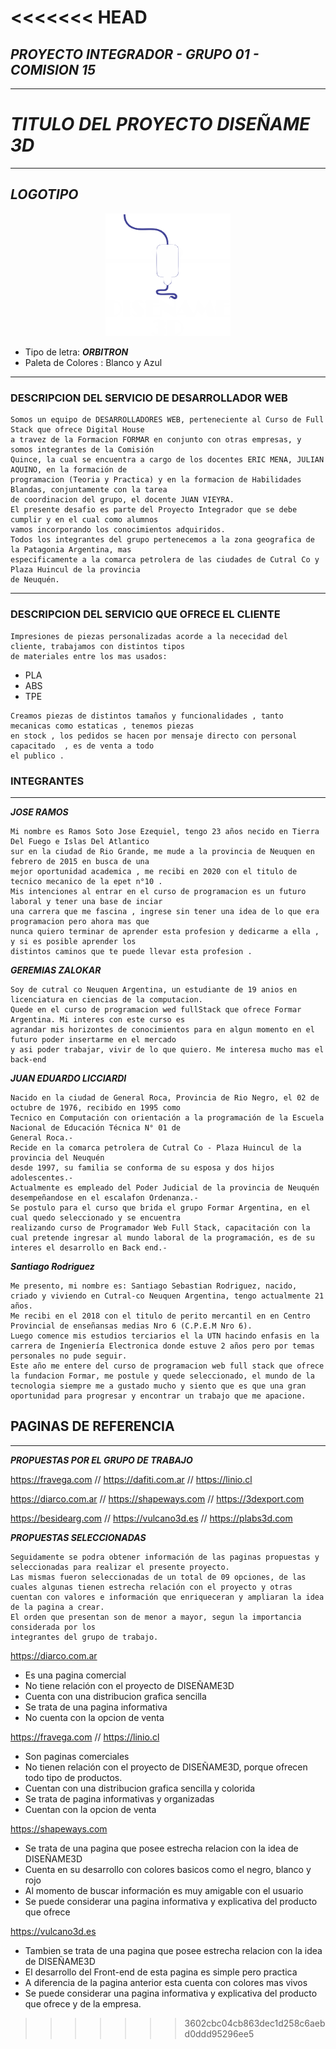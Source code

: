 <<<<<<< HEAD
=======
## ***PROYECTO INTEGRADOR - GRUPO 01 - COMISION 15***
---
# *TITULO DEL PROYECTO* ***DISEÑAME 3D***
---
## *LOGOTIPO* 

<p style = 'text-align:center;'>
<img src="./public/img/Logo__Disename3d_SB_Hilo.png" alt="Logo de Diseñame3d" width="200px">
</p>

- Tipo de letra:  ***ORBITRON***
- Paleta de Colores : Blanco y Azul

---
### **DESCRIPCION DEL SERVICIO DE DESARROLLADOR WEB**
```
Somos un equipo de DESARROLLADORES WEB, perteneciente al Curso de Full Stack que ofrece Digital House
a travez de la Formacion FORMAR en conjunto con otras empresas, y somos integrantes de la Comisión
Quince, la cual se encuentra a cargo de los docentes ERIC MENA, JULIAN AQUINO, en la formación de 
programacion (Teoria y Practica) y en la formacion de Habilidades Blandas, conjuntamente con la tarea 
de coordinacion del grupo, el docente JUAN VIEYRA. 
El presente desafio es parte del Proyecto Integrador que se debe cumplir y en el cual como alumnos
vamos incorporando los conocimientos adquiridos.
Todos los integrantes del grupo pertenecemos a la zona geografica de la Patagonia Argentina, mas 
especificamente a la comarca petrolera de las ciudades de Cutral Co y Plaza Huincul de la provincia
de Neuquén.
```
---
### **DESCRIPCION DEL SERVICIO QUE OFRECE EL CLIENTE**
```
Impresiones de piezas personalizadas acorde a la nececidad del cliente, trabajamos con distintos tipos 
de materiales entre los mas usados:
```
* PLA
* ABS
* TPE
```
Creamos piezas de distintos tamaños y funcionalidades , tanto mecanicas como estaticas , tenemos piezas 
en stock , los pedidos se hacen por mensaje directo con personal capacitado  , es de venta a todo 
el publico .
```

### **INTEGRANTES**
---
___JOSE RAMOS___

```
Mi nombre es Ramos Soto Jose Ezequiel, tengo 23 años necido en Tierra Del Fuego e Islas Del Atlantico 
sur en la ciudad de Rio Grande, me mude a la provincia de Neuquen en febrero de 2015 en busca de una 
mejor oportunidad academica , me recibi en 2020 con el titulo de tecnico mecanico de la epet n°10 .
Mis intenciones al entrar en el curso de programacion es un futuro laboral y tener una base de inciar 
una carrera que me fascina , ingrese sin tener una idea de lo que era programacion pero ahora mas que 
nunca quiero terminar de aprender esta profesion y dedicarme a ella , y si es posible aprender los 
distintos caminos que te puede llevar esta profesion . 
```

***GEREMIAS ZALOKAR***

```
Soy de cutral co Neuquen Argentina, un estudiante de 19 anios en licenciatura en ciencias de la computacion.
Quede en el curso de programacion wed fullStack que ofrece Formar Argentina. Mi interes con este curso es 
agrandar mis horizontes de conocimientos para en algun momento en el futuro poder insertarme en el mercado 
y asi poder trabajar, vivir de lo que quiero. Me interesa mucho mas el back-end
```
***JUAN EDUARDO LICCIARDI***

```
Nacido en la ciudad de General Roca, Provincia de Rio Negro, el 02 de octubre de 1976, recibido en 1995 como 
Tecnico en Computación con orientación a la programación de la Escuela Nacional de Educación Técnica N° 01 de 
General Roca.- 
Recide en la comarca petrolera de Cutral Co - Plaza Huincul de la provincia del Neuquén 
desde 1997, su familia se conforma de su esposa y dos hijos adolescentes.- 
Actualmente es empleado del Poder Judicial de la provincia de Neuquén desempeñandose en el escalafon Ordenanza.-
Se postulo para el curso que brida el grupo Formar Argentina, en el cual quedo seleccionado y se encuentra 
realizando curso de Programador Web Full Stack, capacitación con la cual pretende ingresar al mundo laboral de la programación, es de su interes el desarrollo en Back end.-  
```

***Santiago Rodriguez***

```
Me presento, mi nombre es: Santiago Sebastian Rodriguez, nacido, criado y viviendo en Cutral-co Neuquen Argentina, tengo actualmente 21 años.
Me recibi en el 2018 con el titulo de perito mercantil en en Centro Provincial de enseñansas medias Nro 6 (C.P.E.M Nro 6).
Luego comence mis estudios terciarios el la UTN hacindo enfasis en la  carrera de Ingeniería Electronica donde estuve 2 años pero por temas personales no pude seguir.
Este año me entere del curso de programacion web full stack que ofrece la fundacion Formar, me postule y quede seleccionado, el mundo de la tecnologia siempre me a gustado mucho y siento que es que una gran oportunidad para progresar y encontrar un trabajo que me apacione.
```

## **PAGINAS DE REFERENCIA**
---
___PROPUESTAS POR EL GRUPO DE TRABAJO___

<https://fravega.com> //
<https://dafiti.com.ar> //
<https://linio.cl>

<https://diarco.com.ar> //
<https://shapeways.com> //
<https://3dexport.com>

<https://besidearg.com> //
<https://vulcano3d.es> //
<https://plabs3d.com>

___PROPUESTAS SELECCIONADAS___

```
Seguidamente se podra obtener información de las paginas propuestas y seleccionadas para realizar el presente proyecto. 
Las mismas fueron seleccionadas de un total de 09 opciones, de las cuales algunas tienen estrecha relación con el proyecto y otras cuentan con valores e información que enriqueceran y ampliaran la idea de la pagina a crear.
El orden que presentan son de menor a mayor, segun la importancia considerada por los 
integrantes del grupo de trabajo.
```
<https://diarco.com.ar>

* Es una pagina comercial
* No tiene relación con el proyecto de DISEÑAME3D
* Cuenta con una distribucion grafica sencilla
* Se trata de una pagina informativa
* No cuenta con la opcion de venta

<https://fravega.com> // <https://linio.cl>

* Son paginas comerciales
* No tienen relación con el proyecto de DISEÑAME3D, porque ofrecen todo 
  tipo de productos.
* Cuentan con una distribucion grafica sencilla y colorida
* Se trata de pagina informativas y organizadas
* Cuentan con la opcion de venta


<https://shapeways.com>

* Se trata de una pagina que posee estrecha relacion con la idea de DISEÑAME3D
* Cuenta en su desarrollo con colores basicos como el negro, blanco y rojo
* Al momento de buscar información es muy amigable con el usuario
* Se puede considerar una pagina informativa y explicativa del producto que ofrece

<https://vulcano3d.es>

* Tambien se trata de una pagina que posee estrecha relacion con la idea de DISEÑAME3D
* El desarrollo del Front-end de esta pagina es simple pero practica
* A diferencia de la pagina anterior esta cuenta con colores mas vivos
* Se puede considerar una pagina informativa y explicativa del producto que ofrece
  y de la empresa.

  
>>>>>>> 3602cbc04cb863dec1d258c6aebd0ddd95296ee5
